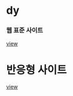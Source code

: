 # dy

<a href="https://veritedy.github.io/dy/html/"></a>

<h3>웹 표준 사이트</h3>
<a href="https://veritedy.github.io/dy/html/webstandard/index.html">view</a>

<h1>반응형 사이트</h1>
<a href="https://veritedy.github.io/dy/html/responsive/index.html">view</a>

